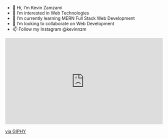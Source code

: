 
- 👋 Hi, I’m Kevin Zamzami
- 👀 I’m interested in Web Technologies
- 🌱 I’m currently learning MERN Full Stack Web Development
- 💞️ I’m looking to collaborate on Web Development
- 📫 Follow my Instagram @kevinnzm

<div style="width:100%;height:0;padding-bottom:55%;position:relative;"><iframe src="https://giphy.com/embed/3o7buhMfEoc6YOzp6w" width="100%" height="100%" style="position:absolute" frameBorder="0" class="giphy-embed" allowFullScreen></iframe></div><p><a href="https://giphy.com/gifs/music-video-kendrick-lamar-humble-3o7buhMfEoc6YOzp6w">via GIPHY</a></p>

<!---
z3uscode/z3uscode is a ✨ special ✨ repository because its `README.md` (this file) appears on your GitHub profile.
You can click the Preview link to take a look at your changes.
--->
